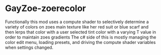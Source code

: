 # GayZoe-zoerecolor

Functionally this mod uses a compute shader to selectively determine a variety of colors on zoes main texture like her red suit or blue scarf and then lerps that color with a user selected tint color with a varying T value in order to maintain zoes gradients
The c# side of this is mostly managing the color edit menu, loading presets, and driving the compute shader variables when settings changed.
